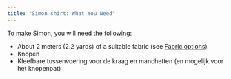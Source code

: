 ```yaml
---
title: "Simon shirt: What You Need"
---
```


To make Simon, you will need the following:

- About 2 meters (2.2 yards) of a suitable fabric (see [Fabric options](/docs/patterns/simon/fabric/))
- Knopen
- Kleefbare tussenvoering voor de kraag en manchetten (en mogelijk voor het knopenpat)
